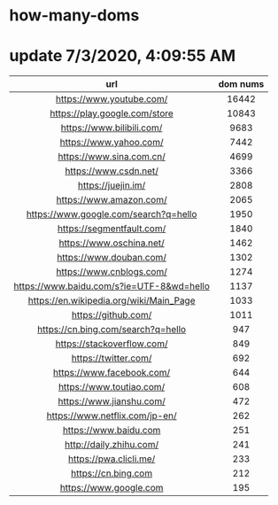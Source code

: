 # how-many-doms

# update 7/3/2020, 4:09:55 AM

url | dom nums
:-: | :-:
https://www.youtube.com/ | 16442
https://play.google.com/store | 10843
https://www.bilibili.com/ | 9683
https://www.yahoo.com/ | 7442
https://www.sina.com.cn/ | 4699
https://www.csdn.net/ | 3366
https://juejin.im/ | 2808
https://www.amazon.com/ | 2065
https://www.google.com/search?q=hello | 1950
https://segmentfault.com/ | 1840
https://www.oschina.net/ | 1462
https://www.douban.com/ | 1302
https://www.cnblogs.com/ | 1274
https://www.baidu.com/s?ie=UTF-8&wd=hello | 1137
https://en.wikipedia.org/wiki/Main_Page | 1033
https://github.com/ | 1011
https://cn.bing.com/search?q=hello | 947
https://stackoverflow.com/ | 849
https://twitter.com/ | 692
https://www.facebook.com/ | 644
https://www.toutiao.com/ | 608
https://www.jianshu.com/ | 472
https://www.netflix.com/jp-en/ | 262
https://www.baidu.com | 251
http://daily.zhihu.com/ | 241
https://pwa.clicli.me/ | 233
https://cn.bing.com | 212
https://www.google.com | 195
